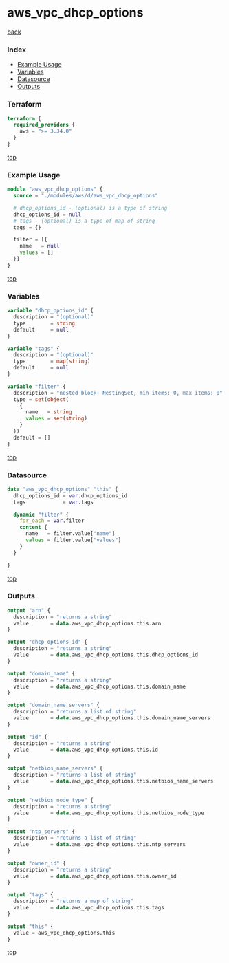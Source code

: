 # aws_vpc_dhcp_options

[back](../aws.md)

### Index

- [Example Usage](#example-usage)
- [Variables](#variables)
- [Datasource](#datasource)
- [Outputs](#outputs)

### Terraform

```terraform
terraform {
  required_providers {
    aws = ">= 3.34.0"
  }
}
```

[top](#index)

### Example Usage

```terraform
module "aws_vpc_dhcp_options" {
  source = "./modules/aws/d/aws_vpc_dhcp_options"

  # dhcp_options_id - (optional) is a type of string
  dhcp_options_id = null
  # tags - (optional) is a type of map of string
  tags = {}

  filter = [{
    name   = null
    values = []
  }]
}
```

[top](#index)

### Variables

```terraform
variable "dhcp_options_id" {
  description = "(optional)"
  type        = string
  default     = null
}

variable "tags" {
  description = "(optional)"
  type        = map(string)
  default     = null
}

variable "filter" {
  description = "nested block: NestingSet, min items: 0, max items: 0"
  type = set(object(
    {
      name   = string
      values = set(string)
    }
  ))
  default = []
}
```

[top](#index)

### Datasource

```terraform
data "aws_vpc_dhcp_options" "this" {
  dhcp_options_id = var.dhcp_options_id
  tags            = var.tags

  dynamic "filter" {
    for_each = var.filter
    content {
      name   = filter.value["name"]
      values = filter.value["values"]
    }
  }

}
```

[top](#index)

### Outputs

```terraform
output "arn" {
  description = "returns a string"
  value       = data.aws_vpc_dhcp_options.this.arn
}

output "dhcp_options_id" {
  description = "returns a string"
  value       = data.aws_vpc_dhcp_options.this.dhcp_options_id
}

output "domain_name" {
  description = "returns a string"
  value       = data.aws_vpc_dhcp_options.this.domain_name
}

output "domain_name_servers" {
  description = "returns a list of string"
  value       = data.aws_vpc_dhcp_options.this.domain_name_servers
}

output "id" {
  description = "returns a string"
  value       = data.aws_vpc_dhcp_options.this.id
}

output "netbios_name_servers" {
  description = "returns a list of string"
  value       = data.aws_vpc_dhcp_options.this.netbios_name_servers
}

output "netbios_node_type" {
  description = "returns a string"
  value       = data.aws_vpc_dhcp_options.this.netbios_node_type
}

output "ntp_servers" {
  description = "returns a list of string"
  value       = data.aws_vpc_dhcp_options.this.ntp_servers
}

output "owner_id" {
  description = "returns a string"
  value       = data.aws_vpc_dhcp_options.this.owner_id
}

output "tags" {
  description = "returns a map of string"
  value       = data.aws_vpc_dhcp_options.this.tags
}

output "this" {
  value = aws_vpc_dhcp_options.this
}
```

[top](#index)